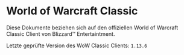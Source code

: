 # World of Warcraft Classic

Diese Dokumente beziehen sich auf den offiziellen World of Warcraft Classic Client von Blizzard™ Entertaintment.

Letzte geprüfte Version des WoW Classic Clients: `1.13.6`
